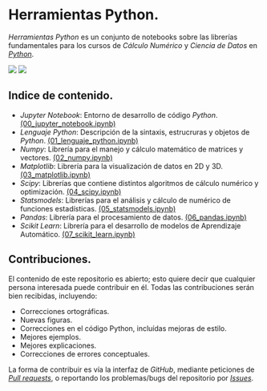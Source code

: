 # Herramientas Python.

*Herramientas Python* es un conjunto de notebooks sobre las librerías fundamentales para los cursos de *Cálculo Numérico* y *Ciencia de Datos* en [*Python*](https://www.python.org).

<img src="https://img.shields.io/badge/License-MIT-green" /> <img src="https://img.shields.io/badge/Python-3.5-blue" />

## Indice de contenido.

* *Jupyter Notebook*: Entorno de desarrollo de código *Python*. [(00_jupyter_notebook.ipynb)](00_jupyter_notebook.ipynb)
* *Lenguaje Python*: Descripción de la sintaxis, estrucruras y objetos de *Python*. [(01_lenguaje_python.ipynb)](01_lenguaje_python.ipynb)
* *Numpy*: Librería para el manejo y cálculo matemático de matrices y vectores. [(02_numpy.ipynb)](02_numpy.ipynb)
* *Matplotlib*: Librería para la visualización de datos en 2D y 3D. [(03_matplotlib.ipynb)](03_matplotlib.ipynb)
* *Scipy*: Librerías que contiene distintos algoritmos de cálculo numérico y optimización. [(04_scipy.ipynb)](04_scipy.ipynb)
* *Statsmodels*: Librerías para el análisis y cálculo de numérico de funciones estadísticas. [(05_statsmodels.ipynb)](05_statsmodels.ipynb)
* *Pandas*: Librería para el procesamiento de datos. [(06_pandas.ipynb)](06_pandas.ipynb)
* *Scikit Learn*: Librería para el desarrollo de modelos de Aprendizaje Automático. [(07_scikit_learn.ipynb)](07_scikit_learn.ipynb)

## Contribuciones.

El contenido de este repositorio es abierto; esto quiere decir que cualquier persona interesada puede contribuir en él. Todas las contribuciones serán bien recibidas, incluyendo:

* Correcciones ortográficas.
* Nuevas figuras.
* Correcciones en el código Python, incluídas mejoras de estilo.
* Mejores ejemplos.
* Mejores explicaciones. 
* Correcciones de errores conceptuales.

La forma de contribuir es vía la interfaz de *GitHub*, mediante peticiones de [*Pull requests*](https://github.com/ejdecena/herramientas_python/pulls), o reportando los problemas/bugs del repositorio por [*Issues*](https://github.com/ejdecena/herramientas_python/issues).